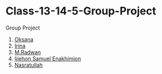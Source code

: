 # Class-13-14-5-Group-Project

Group Project

1. [Oksana]()
2. [Irina](./Irina.md)
3. [M.Radwan](.)
4. [Ijiehon Samuel Enakhimion]()
5. [Nasratullah](./Nasratullah.md)

